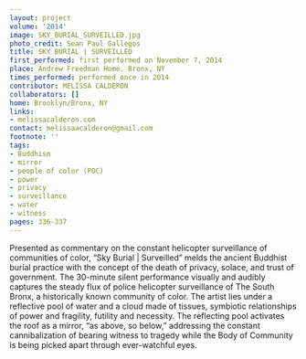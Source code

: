 ```yaml
---
layout: project
volume: '2014'
image: SKY_BURIAL_SURVEILLED.jpg
photo_credit: Sean Paul Gallegos
title: SKY BURIAL | SURVEILLED
first_performed: first performed on November 7, 2014
place: Andrew Freedman Home, Bronx, NY
times_performed: performed once in 2014
contributor: MELISSA CALDERON
collaborators: []
home: Brooklyn/Bronx, NY
links:
- melissacalderon.com
contact: melissaacalderon@gmail.com
footnote: ''
tags:
- Buddhism
- mirror
- people of color (POC)
- power
- privacy
- surveillance
- water
- witness
pages: 336-337
---
```


Presented as commentary on the constant helicopter surveillance of communities of color, “Sky Burial \| Surveilled” melds the ancient Buddhist burial practice with the concept of the death of privacy, solace, and trust of government. The 30-minute silent performance visually and audibly captures the steady flux of police helicopter surveillance of The South Bronx, a historically known community of color. The artist lies under a reflective pool of water and a cloud made of tissues, symbiotic relationships of power and fragility, futility and necessity. The reflecting pool activates the roof as a mirror, “as above, so below,” addressing the constant cannibalization of bearing witness to tragedy while the Body of Community is being picked apart through ever-watchful eyes.

